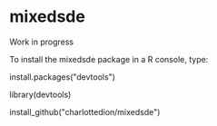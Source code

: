 # mixedsde
Work in progress

To install the mixedsde package in a R console, type:

install.packages("devtools")

library(devtools)

install_github("charlottedion/mixedsde")
